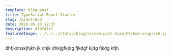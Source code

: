 ```yaml
---
template: blog-post
title: TypeScript React Starter
slug: /plant-bud
date: 2020-05-13 12:37
description: dfdfdfsf
featuredImage: ../../../static/blog/screen-post-hixmjh9xhoo-unsplash.jpg
---
```


dhfjkdhskjhjkh jk dhjk dhkjgfkjdg fjkdgf kjdg fjkdg kfjh
